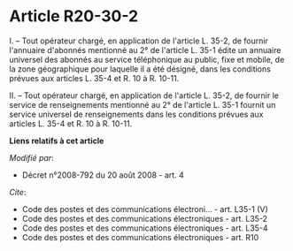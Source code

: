 # Article R20-30-2

I. – Tout opérateur chargé, en application de l'article L. 35-2, de fournir l'annuaire d'abonnés mentionné au 2° de l'article
L. 35-1 édite un annuaire universel des abonnés au service téléphonique au public, fixe et mobile, de la zone géographique
pour laquelle il a été désigné, dans les conditions prévues aux articles L. 35-4 et R. 10 à R. 10-11.

II. – Tout opérateur chargé, en application de l'article L. 35-2, de fournir le service de renseignements mentionné au 2° de
l'article L. 35-1 fournit un service universel de renseignements dans les conditions prévues aux articles L. 35-4 et R. 10 à
R. 10-11.

**Liens relatifs à cet article**

_Modifié par_:

  - Décret n°2008-792 du 20 août 2008 - art. 4

_Cite_:

  - Code des postes et des communications électroni... - art. L35-1 (V)
  - Code des postes et des communications électroniques - art. L35-2
  - Code des postes et des communications électroniques - art. L35-4
  - Code des postes et des communications électroniques - art. R10
